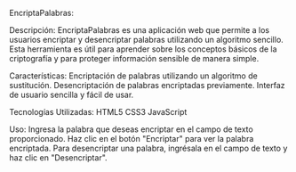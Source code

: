 EncriptaPalabras:

Descripción:
EncriptaPalabras es una aplicación web que permite a los usuarios encriptar y desencriptar palabras utilizando un algoritmo sencillo. Esta herramienta es útil para aprender sobre los conceptos básicos de la criptografía y para proteger información sensible de manera simple.

Características:
Encriptación de palabras utilizando un algoritmo de sustitución.
Desencriptación de palabras encriptadas previamente.
Interfaz de usuario sencilla y fácil de usar.

Tecnologías Utilizadas:
HTML5
CSS3
JavaScript

Uso:
Ingresa la palabra que deseas encriptar en el campo de texto proporcionado.
Haz clic en el botón "Encriptar" para ver la palabra encriptada.
Para desencriptar una palabra, ingrésala en el campo de texto y haz clic en "Desencriptar".
